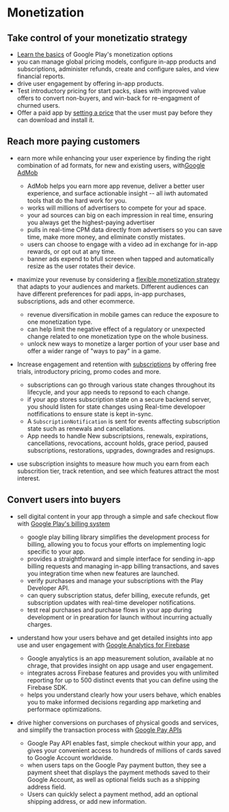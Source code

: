 # Monetization

## Take control of your monetizatio strategy

- [Learn the basics](https://playacademy.exceedlms.com/student/path/6407?utm_source=console&utm_medium=banner&utm_campaign=mktpages&use_locale=true) of Google Play's monetization options
- you can manage global pricing models, configure in-app products and subscriptions, administer refunds, create and configure sales, and view financial reports.
- drive user engagement by offering in-app products.
- Test introductory pricing for start packs, slaes with improved value offers to convert non-buyers, and win-back for re-engagment of churned users.
- Offer a paid app by [setting a price](https://support.google.com/googleplay/android-developer/answer/6334373) that the user must pay before they can download and install it.


## Reach more paying customers

- earn more while enhancing your user experience by finding the right combination of ad formats, for new and existing users, with[Google AdMob](https://admob.google.com/home/admob-advantage/)

  - AdMob helps you earn more app revenue, deliver a better user experience, and surface actionable insight -- all iwth automated tools that do the hard work for you.
  - works will millions of advertisers to compete for your ad space.
  - your ad sources can big on each impression in real time, ensuring you always get the highest-paying advertiser
  - pulls in real-time CPM data directly from advertisers so you can save time, make more money, and eliminate constly mistates.
  - users can choose to engage with a video ad in exchange for in-app rewards, or opt out at any time.
  - banner ads expend to bfull screen when tapped and automatically resize as the user rotates their device.
- maximize your revenuse by considering a [flexible monetization strategy](https://medium.com/googleplaydev/new-monetization-trends-to-diversify-your-games-revenue-1466bfb3abad) that adapts to your audiences and markets. Different audiences can have different preferences for padi apps, in-app purchases, subscriptions, ads and other ecommerce.
  - revenue diversification in mobile games can reduce the exposure to one monetization type.
  - can help limit the negative effect of a regulatory or unexpected change related to one monetization type on the whole business.
  - unlock new ways to monetize a larger portion of your user base and offer a wider range of "ways to pay" in a game.

- Increase engagement and retention with [subscriptions](https://developer.android.com/google/play/billing/subscriptions) by offering free trials, introductory pricing, promo codes and more.
  - subscriptions can go through various state changes throughout its lifecycle, and your app needs to repsond to each change.
  - if your app stores subscription state on a secure backend server, you should listen for state changes using Real-time developoer notfifications to ensure state is kept in-sync.
  - A `SubscriptionNotification` is sent for events affecting subscription state such as renewals and cancellations.
  - App needs to handle New subscriptsions, renewals, expirations, cancellations, revocations, account holds, grace period, paused subscriptions, restorations, upgrades, downgrades and resignups.

- use subscription insights to measure how much you earn from each subscrition tier, track retention, and see which features attract the most interest.

## Convert users into buyers

- sell digital content in your app through a simple and safe checkout flow with [Google Play's billing system](https://developer.android.com/distribute/play-billing)
  - google play billing library simplifies the development process for billing, allowing you to focus your efforts on implementing logic specific to your app.
  - provides a straightforward and simple interface for sending in-app billing requests and managing in-app billing transactions, and saves you integration time when new features are launched.
  - verify purchases and manage your subscriptions with the Play Developer API.
  - can query subscription status, defer billing, execute refunds, get subscription updates with real-time developer notifications.
  - test real purchases and purchase flows in your app during development or in prearation for launch without incurring actually charges.

- understand how your users behave and get detailed insights into app use and user engagement with [Google Analytics for Firebase](https://firebase.google.com/docs/analytics/)
  - Google anyalytics is an app measurement solution, available at no chrage, that provides insight on app usage and user engagement.
  - integrates across Firebase features and provides you with unlimited reporting for up to 500 distinct events that you can define using the Firebase SDK.
  - helps you understand clearly how your users behave, which enables you to make informed decisions regarding app marketing and performace optimizations.

- drive higher conversions on purchases of physical goods and services, and simplify the transaction process with [Google Pay APIs](https://developers.google.com/pay/api/android/overview)
  - Google Pay API enables fast, simple checkout within your app, and gives your convenient access to hundreds of millions of cards saved to Google Account worldwide.
  - when users taps on the Google Pay payment button, they see a payment sheet that displays the payment methods saved to their Google Account, as well as optional fields such as a shipping address field.
  - Users can quickly select a payment method, add an optional shipping address, or add new information.
